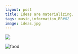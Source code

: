 ```yaml
---
layout: post
title: Ideas are materializing.
tags: music,information,RR#02
image: ideas.jpg
---
```

![]({{site.url}}/assets/img/WM13ajU.jpg)

![food]({{site.url}}/assets/img/D71GY6K.jpg)